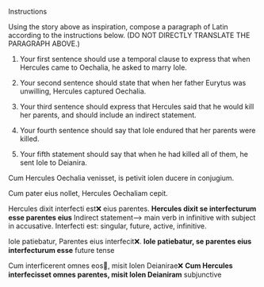 Instructions

Using the story above as inspiration, compose a paragraph of Latin according to the instructions below. (DO NOT DIRECTLY TRANSLATE THE PARAGRAPH ABOVE.)

1. Your first sentence should use a temporal clause to express that when Hercules came to Oechalia, he asked to marry Iole.

2. Your second sentence should state that when her father Eurytus was unwilling, Hercules captured Oechalia.

3. Your third sentence should express that Hercules said that he would kill her parents, and should include an indirect statement.

4. Your fourth sentence should say that Iole endured that her parents were killed.

5. Your fifth statement should say that when he had killed all of them, he sent Iole to Deianira.

Cum Hercules Oechalia venisset, is petivit iolen ducere in conjugium.

Cum pater eius nollet, Hercules Oechaliam cepit.

Hercules dixit interfecti est❌ eius parentes. **Hercules dixit se interfecturum esse parentes eius** Indirect statement--> main verb in infinitive with subject in accusative. Interfecti est: singular, future, active, infinitive.

Iole patiebatur, Parentes eius interfecit❌. **Iole patiebatur, se parentes eius interfecturum esse** future tense

Cum interficerent omnes eos🤔, misit Iolen Deianirae❌ **Cum Hercules interfecisset omnes parentes, misit Iolen Deianiram** subjunctive
